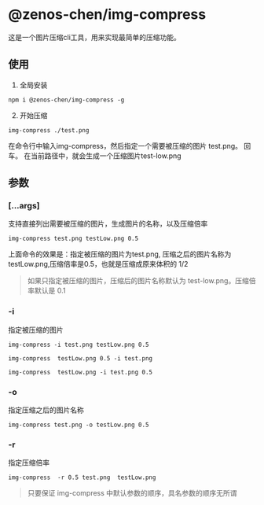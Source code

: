 # @zenos-chen/img-compress

这是一个图片压缩cli工具，用来实现最简单的压缩功能。

## 使用
1. 全局安装
```
npm i @zenos-chen/img-compress -g
```

2. 开始压缩
   
```shell
img-compress ./test.png
```

在命令行中输入img-compress，然后指定一个需要被压缩的图片 test.png。
回车。
在当前路径中，就会生成一个压缩图片test-low.png

## 参数

### [...args]

支持直接列出需要被压缩的图片，生成图片的名称，以及压缩倍率

```
img-compress test.png testLow.png 0.5
```

上面命令的效果是：指定被压缩的图片为test.png, 压缩之后的图片名称为testLow.png,压缩倍率是0.5，也就是压缩成原来体积的 1/2

> 如果只指定被压缩的图片，压缩后的图片名称默认为 test-low.png。压缩倍率默认是 0.1

### -i

指定被压缩的图片
```
img-compress -i test.png testLow.png 0.5

img-compress  testLow.png 0.5 -i test.png

img-compress  testLow.png -i test.png 0.5 
```

### -o

指定压缩之后的图片名称

```
img-compress test.png -o testLow.png 0.5
```

### -r

指定压缩倍率
```
img-compress  -r 0.5 test.png  testLow.png 
```

> 只要保证 img-compress 中默认参数的顺序，具名参数的顺序无所谓